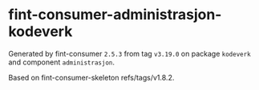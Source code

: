 # fint-consumer-administrasjon-kodeverk

Generated by fint-consumer `2.5.3` from tag `v3.19.0` on package `kodeverk` and component `administrasjon`.

Based on fint-consumer-skeleton refs/tags/v1.8.2.
